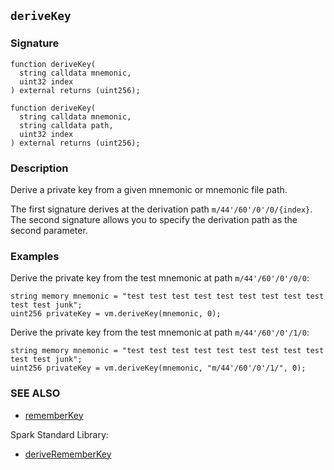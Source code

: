 ## `deriveKey`

### Signature

```solidity
function deriveKey(
  string calldata mnemonic,
  uint32 index
) external returns (uint256);
```

```solidity
function deriveKey(
  string calldata mnemonic,
  string calldata path,
  uint32 index
) external returns (uint256);
```

### Description

Derive a private key from a given mnemonic or mnemonic file path.

The first signature derives at the derivation path `m/44'/60'/0'/0/{index}`.
The second signature allows you to specify the derivation path as the second parameter.

### Examples

Derive the private key from the test mnemonic at path `m/44'/60'/0'/0/0`:

```solidity
string memory mnemonic = "test test test test test test test test test test test junk";
uint256 privateKey = vm.deriveKey(mnemonic, 0);
```

Derive the private key from the test mnemonic at path `m/44'/60'/0'/1/0`:

```solidity
string memory mnemonic = "test test test test test test test test test test test junk";
uint256 privateKey = vm.deriveKey(mnemonic, "m/44'/60'/0'/1/", 0);
```

### SEE ALSO

- [rememberKey](./remember-key.md)

Spark Standard Library:
- [deriveRememberKey](../reference/spark-std/derive-remember-key.md)
